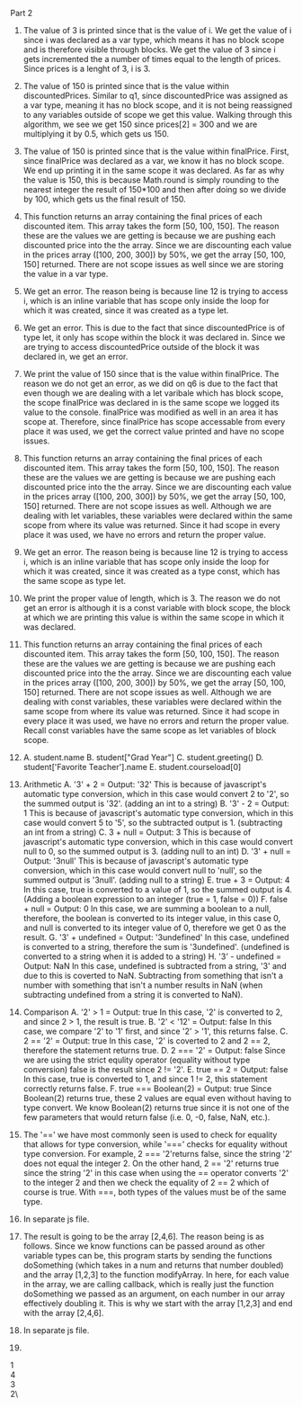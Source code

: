 Part 2
1. The value of 3 is printed since that is the value of i. We get the value of i
since i was declared as a var type, which means it has no block scope and is 
therefore visible through blocks. We get the value of 3 since i gets incremented
the a number of times equal to the length of prices. Since prices is a lenght of
3, i is 3.
2. The value of 150 is printed since that is the value within discountedPrices.
Similar to q1, since discountedPrice was assigned as a var type, meaning it has 
no block scope, and it is not being reassigned to any variables outside of scope
we get this value. Walking through this algorithm, we see we get 150 since 
prices[2] = 300 and we are multiplying it by 0.5, which gets us 150.
3. The value of 150 is printed since that is the value within finalPrice. First,
since finalPrice was declared as a var, we know it has no block scope. We end up
printing it in the same scope it was declared. As far as why the value is 150,
this is because Math.round is simply rounding to the nearest integer the result
of 150*100 and then after doing so we divide by 100, which gets us the final 
result of 150.
4. This function returns an array containing the final prices of each discounted
item. This array takes the form [50, 100, 150]. The reason these are the values
we are getting is because we are pushing each discounted price into the the 
array. Since we are discounting each value in the prices array ([100, 200, 300])
by 50%, we get the array [50, 100, 150] returned. There are not scope issues
as well since we are storing the value in a var type.
5. We get an error. The reason being is because line 12 is trying to access i, 
which is an inline variable that has scope only inside the loop for which it was
created, since it was created as a type let. 
6. We get an error. This is due to the fact that since discountedPrice is of
type let, it only has scope within the block it was declared in. Since we are
trying to access discountedPrice outside of the block it was declared in, we 
get an error.
7. We print the value of 150 since that is the value within finalPrice. The 
reason we do not get an error, as we did on q6 is due to the fact that even 
though we are dealing with a let varibale which has block scope, the scope
finalPrice was declared in is the same scope we logged its value to the console.
finalPrice was modified as well in an area it has scope at. Therefore, since 
finalPrice has scope accessable from every place it was used, we get the correct
value printed and have no scope issues.
8. This function returns an array containing the final prices of each discounted
item. This array takes the form [50, 100, 150]. The reason these are the values
we are getting is because we are pushing each discounted price into the the 
array. Since we are discounting each value in the prices array ([100, 200, 300])
by 50%, we get the array [50, 100, 150] returned. There are not scope issues
as well. Although we are dealing with let variables, these variables were 
declared within the same scope from where its value was returned. Since it had
scope in every place it was used, we have no errors and return the proper value.
9. We get an error. The reason being is because line 12 is trying to access i, 
which is an inline variable that has scope only inside the loop for which it was
created, since it was created as a type const, which has the same scope as type
let.
10. We print the proper value of length, which is 3. The reason we do not get an 
error is although it is a const variable with block scope, the block at which 
we are printing this value is within the same scope in which it was declared. 
11. This function returns an array containing the final prices of each discounted
item. This array takes the form [50, 100, 150]. The reason these are the values
we are getting is because we are pushing each discounted price into the the 
array. Since we are discounting each value in the prices array ([100, 200, 300])
by 50%, we get the array [50, 100, 150] returned. There are not scope issues
as well. Although we are dealing with const variables, these variables were 
declared within the same scope from where its value was returned. Since it had
scope in every place it was used, we have no errors and return the proper value.
Recall const variables have the same scope as let variables of block scope.
12. 
    A. student.name
    B. student["Grad Year"]
    C. student.greeting()
    D. student['Favorite Teacher'].name
    E. student.courseload[0]

13. Arithmetic 
    A. '3' + 2 = Output: '32' 
    This is because of javascript's automatic type conversion, which in this 
    case would convert 2 to '2', so the summed output is '32'. (adding an int
    to a string)
    B. '3' - 2 = Output: 1
    This is because of javascript's automatic type conversion, which in this
    case would convert 5 to '5', so the subtracted output is 1. (subtracting an
    int from a string)
    C. 3 + null = Output: 3
    This is because of javascript's automatic type conversion, which in this 
    case would convert null to 0, so the summed output is 3. (adding null to an
    int)
    D. '3' + null = Output: '3null'
    This is because of javascript's automatic type conversion, which in this 
    case would convert null to 'null', so the summed output is '3null'. (adding
    null to a string)
    E. true + 3 = Output: 4
    In this case, true is converted to a value of 1, so the summed output is 4.
    (Adding a boolean expression to an integer (true = 1, false = 0))
    F. false + null = Output: 0 
    In this case, we are summing a boolean to a null, therefore, the boolean is
    converted to its integer value, in this case 0, and null is converted to its
    integer value of 0, therefore we get 0 as the result.
    G. '3' + undefined = Output: '3undefined'
    In this case, undefined is converted to a string, therefore the sum is 
    '3undefined'. (undefined is converted to a string when it is added to a
    string)
    H. '3' - undefined = Output: NaN
    In this case, undefined is subtracted from a string, '3' and due to this
    is coverted to NaN. Subtracting from something that isn't a number with 
    something that isn't a number results in NaN (when subtracting undefined 
    from a string it is converted to NaN).

14. Comparison
    A. '2' > 1 = Output: true
    In this case, '2' is converted to 2, and since 2 > 1, the result is true.
    B. '2' < '12' = Output: false
    In this case, we compare '2' to '1' first, and since '2' > '1', this returns
    false.
    C. 2 == '2' = Output: true
    In this case, '2' is coverted to 2 and 2 == 2, therefore the statement 
    returns true.
    D. 2 === '2' = Output: false
    Since we are using the strict equlity operator (equality without type 
    conversion) false is the result since 2 != '2'.
    E. true == 2 = Output: false
    In this case, true is converted to 1, and since 1 != 2, this statement 
    correctly returns false.
    F. true === Boolean(2) = Output: true 
    Since Boolean(2) returns true, these 2 values are equal even without having
    to type convert. We know Boolean(2) returns true since it is not one of the
    few parameters that would return false (i.e. 0, -0, false, NaN, etc.).

15. The '==' we have most commonly seen is used to check for equality that 
allows for type conversion, while '===' checks for equality without type 
conversion. For example, 2 === '2'returns false, since the string '2' does not
equal the integer 2. On the other hand, 2 == '2' returns true since the string
'2' in this case when using the == operator converts '2' to the integer 2 and
then we check the equality of 2 == 2 which of course is true. With ===, both 
types of the values must be of the same type.

16. In separate js file.

17. The result is going to be the array [2,4,6]. The reason being is as follows.
Since we know functions can be passed around as other variable types can be, 
this program starts by sending the functions doSomething (which takes in a num
and returns that number doubled) and the array [1,2,3] to the function 
modifyArray. In here, for each value in the array, we are calling callback, 
which is really just the function doSomething we passed as an argument, on each
number in our array effectively doubling it. This is why we start with the array
[1,2,3] and end with the array [2,4,6].

18. In separate js file.

19. 
1\
4\
3\
2\

